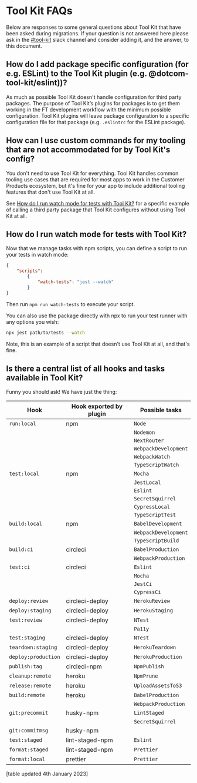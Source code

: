 
# Tool Kit FAQs

Below are responses to some general questions about Tool Kit that have been asked during migrations. If your question is not answered here please ask in the [#tool-kit](https://app.slack.com/client/T025C95MN/C02TRE2V2Q1/thread/C042NBBTM-1671107986.307219) slack channel and consider adding it, and the answer, to this document.

## How do I add package specific configuration (for e.g. ESLint) to the Tool Kit plugin (e.g. @dotcom-tool-kit/eslint))?

As much as possible Tool Kit doesn't handle configuration for third party packages. The purpose of Tool Kit’s plugins for packages is to get them working in the FT development workflow with the minimum possible configuration. Tool Kit plugins will leave package configuration to a specific configuration file for that package (e.g. `.eslintrc` for the ESLint package).

## How can I use custom commands for my tooling that are not accommodated for by Tool Kit's config?

You don't need to use Tool Kit for everything. Tool Kit handles common tooling use cases that are required for most apps to work in the Customer Products ecosystem, but it's fine for your app to include additional tooling features that don't use Tool Kit at all.

See [How do I run watch mode for tests with Tool Kit?](#how-do-i-run-watch-mode-for-tests-with-tool-kit) for a specific example of calling a third party package that Tool Kit configures without using Tool Kit at all.

## How do I run watch mode for tests with Tool Kit?

Now that we manage tasks with npm scripts, you can define a script to run your tests in watch mode:

```json
{ 
    "scripts": 
        {
            "watch-tests": "jest --watch" 
        } 
}
```

Then run `npm run watch-tests` to execute your script.

You can also use the package directly with npx to run your test runner with any options you wish:

```sh
npx jest path/to/tests --watch
```

Note, this is an example of a script that doesn't use Tool Kit at all, and that's fine.

## Is there a central list of all hooks and tasks available in Tool Kit?

Funny you should ask! We have just the thing:

| Hook                | Hook exported by plugin | Possible tasks       |
|---------------------|-------------------------|----------------------|
| `run:local`         | npm                     | `Node`               |
|                     |                         | `Nodemon`            |
|                     |                         | `NextRouter`         |
|                     |                         | `WebpackDevelopment` |
|                     |                         | `WebpackWatch`       |
|                     |                         | `TypeScriptWatch`    |
| `test:local`        | npm                     | `Mocha`              |
|                     |                         | `JestLocal`          |
|                     |                         | `Eslint`             |
|                     |                         | `SecretSquirrel`     |
|                     |                         | `CypressLocal`       |
|                     |                         | `TypeScriptTest`     |
| `build:local`       | npm                     | `BabelDevelopment`   |
|                     |                         | `WebpackDevelopment` |
|                     |                         | `TypeScriptBuild`    |
| `build:ci`          | circleci                | `BabelProduction`    |
|                     |                         | `WebpackProduction`  |
| `test:ci`           | circleci                | `Eslint`             |
|                     |                         | `Mocha`              |
|                     |                         | `JestCi`             |
|                     |                         | `CypressCi`          |
| `deploy:review`     | circleci-deploy         | `HerokuReview`       |
| `deploy:staging`    | circleci-deploy         | `HerokuStaging`      |
| `test:review`       | circleci-deploy         | `NTest`              |
|                     |                         | `Pa11y`              |
| `test:staging`      | circleci-deploy         | `NTest`              |
| `teardown:staging`  | circleci-deploy         | `HerokuTeardown`     |
| `deploy:production` | circleci-deploy         | `HerokuProduction`   |
| `publish:tag`       | circleci-npm            | `NpmPublish`         |
| `cleanup:remote`    | heroku                  | `NpmPrune`           |
| `release:remote`    | heroku                  | `UploadAssetsToS3`   |
| `build:remote`      | heroku                  | `BabelProduction`    |
|                     |                         | `WebpackProduction`  |
| `git:precommit`     | husky-npm               | `LintStaged`         |
|                     |                         | `SecretSquirrel`     |
| `git:commitmsg`     | husky-npm               |                      |
| `test:staged`       | lint-staged-npm         | `Eslint`             |
| `format:staged`     | lint-staged-npm         | `Prettier`           |
| `format:local`      | prettier                | `Prettier`           |

[table updated 4th January 2023]
